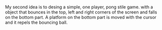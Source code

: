 

My second idea is to desing a simple, one player, pong stile game. with a object that bounces in the top, left and right corners of the screen and falls on the bottom part. 
A platform on the bottom part is moved with the cursor and it repels the bouncing ball.

